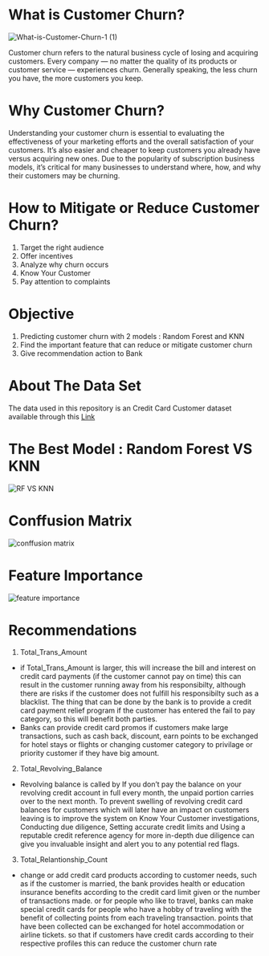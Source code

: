 # What is Customer Churn?
![What-is-Customer-Churn-1 (1)](https://user-images.githubusercontent.com/102755372/185093374-c105d172-fb8d-4aae-8023-12771c0a1773.jpg)

Customer churn refers to the natural business cycle of losing and acquiring customers. Every company — no matter the quality of its products or customer service — experiences churn. Generally speaking, the less churn you have, the more customers you keep.
# Why Customer Churn?
Understanding your customer churn is essential to evaluating the effectiveness of your marketing efforts and the overall satisfaction of your customers. It’s also easier and cheaper to keep customers you already have versus acquiring new ones. Due to the popularity of subscription business models, it’s critical for many businesses to understand where, how, and why their customers may be churning.
# How to Mitigate or Reduce Customer Churn?
1. Target the right audience
2. Offer incentives
3. Analyze why churn occurs
4. Know Your Customer
5. Pay attention to complaints

# Objective
1. Predicting customer churn with 2 models : Random Forest and KNN
2. Find the important feature that can reduce or mitigate customer churn
3. Give recommendation action to Bank

# About The Data Set
The data used in this repository is an Credit Card Customer dataset available through this [Link](https://www.kaggle.com/datasets/sakshigoyal7/credit-card-customers?datasetId=982921&sortBy=voteCount)

# The Best Model : Random Forest VS KNN
![RF VS KNN](https://user-images.githubusercontent.com/102755372/185092396-9245288e-6c10-491e-a406-0dcd03d9e465.png)

# Conffusion Matrix
![conffusion matrix](https://user-images.githubusercontent.com/102755372/185092818-5fc75e60-b06d-4806-85c7-49c318f7e3e3.jpg)

# Feature Importance
![feature importance](https://user-images.githubusercontent.com/102755372/185093002-43724476-7b7e-494f-8f4a-3fe2dc48f665.jpg)

# Recommendations
1. Total_Trans_Amount
* if Total_Trans_Amount is larger, this will increase the bill and interest on credit card payments (if the customer cannot pay on time) this can result in the customer running away from his responsibilty, although there are risks if the customer does not fulfill his responsibilty such as a blacklist. The thing that can be done by the bank is to provide a credit card payment relief program if the customer has entered the fail to pay category, so this will benefit both parties.
* Banks can provide credit card promos if customers make large transactions, such as cash back, discount, earn points to be exchanged for hotel stays or flights or changing customer category to privilage or priority customer if they have big amount.
2. Total_Revolving_Balance
* Revolving balance is called by If you don’t pay the balance on your revolving credit account in full every month, the unpaid portion carries over to the next month. To prevent swelling of revolving credit card balances for customers which will later have an impact on customers leaving is to improve the system on Know Your Customer investigations, Conducting due diligence, Setting accurate credit limits and Using a reputable credit reference agency for more in-depth due diligence can give you invaluable insight and alert you to any potential red flags.
3. Total_Relantionship_Count
* change or add credit card products according to customer needs, such as if the customer is married, the bank provides health or education insurance benefits according to the credit card limit given or the number of transactions made. or for people who like to travel, banks can make special credit cards for people who have a hobby of traveling with the benefit of collecting points from each traveling transaction. points that have been collected can be exchanged for hotel accommodation or airline tickets. so that if customers have credit cards according to their respective profiles this can reduce the customer churn rate
